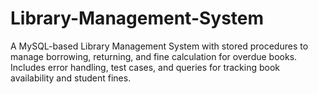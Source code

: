 # Library-Management-System
A MySQL-based Library Management System with stored procedures to manage borrowing, returning, and fine calculation for overdue books. Includes error handling, test cases, and queries for tracking book availability and student fines.

